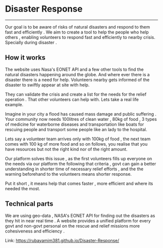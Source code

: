 # Disaster Response 

----

Our goal is to be aware of risks of natural disasters and respond to them fast and efficiently . We aim to create a tool to help the people who help others , enabling volunteers to respond fast and efficiently to nearby crisis. Specially during disaster .

## How it works

The website uses Nasa's EONET API and a few other tools to find the natural disasters happening around the globe. And where ever there is a disaster there is a need for help. Volunteers nearby gets informed of the disaster to swiftly appear at site with help.

They can validate the crisis and create a list for the needs for the relief operation . That other volunteers can help with. Lets take a real life example. 

Imagine in your city a flood has caused mass damage and public suffering . Your community now needs 100litres of clean water , 80kg of food , 3 types of medicine for waterborne diseases and transportation like boats for rescuing people and transport some people like an lady to the hospital. 

Lets say a volunteer team arrives only with 100kg of food , the next team comes with 100 kg of more food and so on follows, you realise that you have resources but not the right kind nor of the right amount.

Our platform solves this issue , as the first volunteers fills up everyone on the needs via our platform the following that criteria , govt can gain a better understanding in shorter time of necessary relief efforts , and the the warning beforehand to the volunteers means shorter response.

Put it short , it means help that comes faster , more efficient and where its needed the most.

## Technical parts

We are using geo-data , NASA's EONET API for finding out the disasters as they hit in near real time . A website provides a unified platform for every govt and non-govt personal on the rescue and relief missions more cohesiveness and efficiency . 

Link: https://rubayamim381.github.io/Disaster-Response/ 
